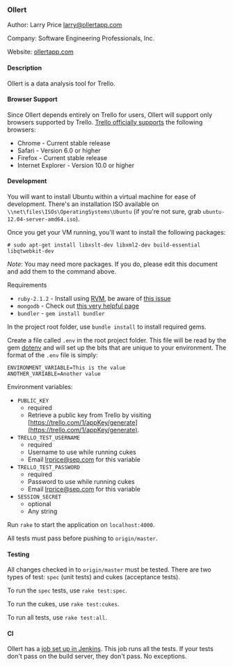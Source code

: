 ### Ollert

Author: Larry Price <larry@ollertapp.com>

Company: Software Engineering Professionals, Inc.

Website: [ollertapp.com](https://ollertapp.com)

#### Description

Ollert is a data analysis tool for Trello.

#### Browser Support

Since Ollert depends entirely on Trello for users, Ollert will support only browsers supported by Trello. [Trello officially supports](//help.trello.com/customer/portal/articles/940690) the following browsers:

* Chrome - Current stable release
* Safari - Version 6.0 or higher
* Firefox - Current stable release
* Internet Explorer - Version 10.0 or higher

#### Development

You will want to install Ubuntu within a virtual machine for ease of development. There's an installation ISO available on `\\net\files\ISOs\OperatingSystems\Ubuntu` (if you're not sure, grab `ubuntu-12.04-server-amd64.iso`).

Once you get your VM running, you'll want to install the following packages:

    # sudo apt-get install libxslt-dev libxml2-dev build-essential libqtwebkit-dev

*Note*: You may need more packages. If you do, please edit this document and add them to the command above.

Requirements

* `ruby-2.1.2` - Install using [RVM](https://rvm.io/), be aware of [this issue](https://rvm.io/integration/gnome-terminal)
* `mongodb` - Check out [this very helpful page](http://docs.mongodb.org/manual/tutorial/install-mongodb-on-ubuntu/)
* `bundler` - `gem install bundler`

In the project root folder, use `bundle install` to install required gems.

Create a file called `.env` in the root project folder. This file will be read by the gem [dotenv](https://github.com/bkeepers/dotenv) and will set up the bits that are unique to your environment. The format of the `.env` file is simply:

    ENVIRONMENT_VARIABLE=This is the value
	ANOTHER_VARIABLE=Another value

Environment variables:

* `PUBLIC_KEY`
    * required
    * Retrieve a public key from Trello by visiting [https://trello.com/1/appKey/generate](https://trello.com/1/appKey/generate).
* `TRELLO_TEST_USERNAME`
    * required
    * Username to use while running cukes
    * Email lrprice@sep.com for this variable
* `TRELLO_TEST_PASSWORD`
    * required
    * Password to use while running cukes
    * Email lrprice@sep.com for this variable
* `SESSION_SECRET`
    * optional
    * Any string

Run `rake` to start the application on `localhost:4000`.

All tests must pass before pushing to `origin/master`.

#### Testing

All changes checked in to `origin/master` must be tested. There are two types of test: `spec` (unit tests) and cukes (acceptance tests).

To run the `spec` tests, use `rake test:spec`.

To run the cukes, use `rake test:cukes`.

To run all tests, use `rake test:all`.

#### CI

Ollert has a [job set up in Jenkins](http://jenkins.net.sep.com/job/Ollert). This job runs all the tests. If your tests don't pass on the build server, they don't pass. No exceptions.
